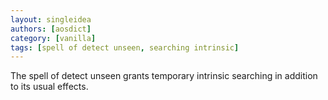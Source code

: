 ```yaml
---
layout: singleidea
authors: [aosdict]
category: [vanilla]
tags: [spell of detect unseen, searching intrinsic]
---
```

The spell of detect unseen grants temporary intrinsic searching in addition to its usual effects.
